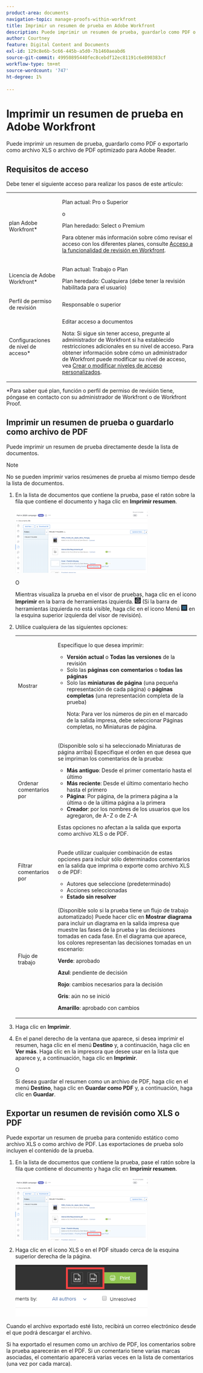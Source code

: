 ```yaml
---
product-area: documents
navigation-topic: manage-proofs-within-workfront
title: Imprimir un resumen de prueba en Adobe Workfront
description: Puede imprimir un resumen de prueba, guardarlo como PDF o exportarlo como archivo XLS o archivo de PDF optimizado para Adobe Reader.
author: Courtney
feature: Digital Content and Documents
exl-id: 129c8e6b-5c66-445b-a5d0-7b1460aeabd6
source-git-commit: 49950895440fec8cebdf12ec81191c6e890383cf
workflow-type: tm+mt
source-wordcount: '747'
ht-degree: 1%

---
```


# Imprimir un resumen de prueba en Adobe Workfront

Puede imprimir un resumen de prueba, guardarlo como PDF o exportarlo como archivo XLS o archivo de PDF optimizado para Adobe Reader.

## Requisitos de acceso

Debe tener el siguiente acceso para realizar los pasos de este artículo:

<table style="table-layout:auto"> 
 <col> 
 <col> 
 <tbody> 
  <tr> 
   <td role="rowheader">plan Adobe Workfront*</td> 
   <td> <p>Plan actual: Pro o Superior</p> <p>o</p> <p>Plan heredado: Select o Premium</p> <p>Para obtener más información sobre cómo revisar el acceso con los diferentes planes, consulte <a href="/help/quicksilver/administration-and-setup/manage-workfront/configure-proofing/access-to-proofing-functionality.md" class="MCXref xref">Acceso a la funcionalidad de revisión en Workfront</a>.</p> </td> 
  </tr> 
  <tr> 
   <td role="rowheader">Licencia de Adobe Workfront*</td> 
   <td> <p>Plan actual: Trabajo o Plan</p> <p>Plan heredado: Cualquiera (debe tener la revisión habilitada para el usuario)</p> </td> 
  </tr> 
  <tr> 
   <td role="rowheader">Perfil de permiso de revisión </td> 
   <td>Responsable o superior</td> 
  </tr> 
  <tr> 
   <td role="rowheader">Configuraciones de nivel de acceso*</td> 
   <td> <p>Editar acceso a documentos</p> <p>Nota: Si sigue sin tener acceso, pregunte al administrador de Workfront si ha establecido restricciones adicionales en su nivel de acceso. Para obtener información sobre cómo un administrador de Workfront puede modificar su nivel de acceso, vea <a href="../../../administration-and-setup/add-users/configure-and-grant-access/create-modify-access-levels.md" class="MCXref xref">Crear o modificar niveles de acceso personalizados</a>.</p> </td> 
  </tr> 
 </tbody> 
</table>

&#42;Para saber qué plan, función o perfil de permiso de revisión tiene, póngase en contacto con su administrador de Workfront o de Workfront Proof.

## Imprimir un resumen de prueba o guardarlo como archivo de PDF

Puede imprimir un resumen de prueba directamente desde la lista de documentos.

>[!NOTE]
>
>No se pueden imprimir varios resúmenes de prueba al mismo tiempo desde la lista de documentos.

1. En la lista de documentos que contiene la prueba, pase el ratón sobre la fila que contiene el documento y haga clic en **Imprimir resumen**.

   ![proof_printsummary.png](assets/proof-printsummary-350x166.png)

   O

   Mientras visualiza la prueba en el visor de pruebas, haga clic en el icono **Imprimir** en la barra de herramientas izquierda. ![](assets/print-icon-in-pv.png) (Si la barra de herramientas izquierda no está visible, haga clic en el icono Menú ![](assets/menu-icon-in-pv.png) en la esquina superior izquierda del visor de revisión).

1. Utilice cualquiera de las siguientes opciones:

   <table style="table-layout:auto"> 
    <col> 
    <col> 
    <tbody> 
     <tr> 
      <td role="rowheader">Mostrar</td> 
      <td> <p>Especifique lo que desea imprimir:</p> 
       <ul> 
        <li><strong>Versión actual</strong> o <strong>Todas las versiones</strong> de la revisión</li> 
        <li>Solo las <strong>páginas con comentarios</strong> o <strong>todas las páginas</strong></li> 
        <li>Solo las <strong>miniaturas de página</strong> (una pequeña representación de cada página) o <strong>páginas completas</strong> (una representación completa de la prueba)<br></li> 
        <p>Nota: Para ver los números de pin en el marcado de la salida impresa, debe seleccionar Páginas completas, no Miniaturas de página. </p> 
       </ul> </td> 
     </tr> 
     <tr> 
      <td role="rowheader">Ordenar comentarios por</td> 
      <td> <p>(Disponible solo si ha seleccionado Miniaturas de página arriba) Especifique el orden en que desea que se impriman los comentarios de la prueba:</p> 
       <ul> 
        <li><strong>Más antiguo</strong>: Desde el primer comentario hasta el último</li> 
        <li><strong>Más reciente</strong>: Desde el último comentario hecho hasta el primero</li> 
        <li><strong>Página</strong>: Por página, de la primera página a la última o de la última página a la primera</li> 
        <li><strong>Creador</strong>: por los nombres de los usuarios que los agregaron, de A-Z o de Z-A</li> 
       </ul> <p>Estas opciones no afectan a la salida que exporta como archivo XLS o de PDF.</p> </td> 
     </tr> 
     <tr> 
      <td role="rowheader">Filtrar comentarios por</td> 
      <td> <p>Puede utilizar cualquier combinación de estas opciones para incluir sólo determinados comentarios en la salida que imprima o exporte como archivo XLS o de PDF:</p> 
       <ul> 
        <li>Autores que seleccione (predeterminado)</li> 
        <li>Acciones seleccionadas</li> 
        <li><strong>Estado sin resolver</strong></li> 
       </ul> </td> 
     </tr> 
     <tr> 
      <td role="rowheader">Flujo de trabajo</td> 
      <td> <p>(Disponible solo si la prueba tiene un flujo de trabajo automatizado) Puede hacer clic en <strong>Mostrar diagrama</strong> para incluir un diagrama en la salida impresa que muestre las fases de la prueba y las decisiones tomadas en cada fase. En el diagrama que aparece, los colores representan las decisiones tomadas en un escenario:</p> <p><strong>Verde</strong>: aprobado</p> <p><strong>Azul</strong>: pendiente de decisión</p> <p><strong>Rojo</strong>: cambios necesarios para la decisión</p> <p><strong>Gris</strong>: aún no se inició</p> <p><strong>Amarillo</strong>: aprobado con cambios</p> </td> 
     </tr> 
    </tbody> 
   </table>

1. Haga clic en **Imprimir**.
1. En el panel derecho de la ventana que aparece, si desea imprimir el resumen, haga clic en el menú **Destino** y, a continuación, haga clic en **Ver más**. Haga clic en la impresora que desee usar en la lista que aparece y, a continuación, haga clic en **Imprimir**.

   O

   Si desea guardar el resumen como un archivo de PDF, haga clic en el menú **Destino**, haga clic en **Guardar como PDF** y, a continuación, haga clic en **Guardar**.

## Exportar un resumen de revisión como XLS o PDF

Puede exportar un resumen de prueba para contenido estático como archivo XLS o como archivo de PDF. Las exportaciones de prueba solo incluyen el contenido de la prueba.

1. En la lista de documentos que contiene la prueba, pase el ratón sobre la fila que contiene el documento y haga clic en **Imprimir resumen**.

   ![proof_printsummary.png](assets/proof-printsummary-350x166.png)

1. Haga clic en el icono XLS o en el PDF situado cerca de la esquina superior derecha de la página.

   ![](assets/xls-pdf-icons-350x136.png)

Cuando el archivo exportado esté listo, recibirá un correo electrónico desde el que podrá descargar el archivo.

Si ha exportado el resumen como un archivo de PDF, los comentarios sobre la prueba aparecerán en el PDF. Si un comentario tiene varias marcas asociadas, el comentario aparecerá varias veces en la lista de comentarios (una vez por cada marca).
